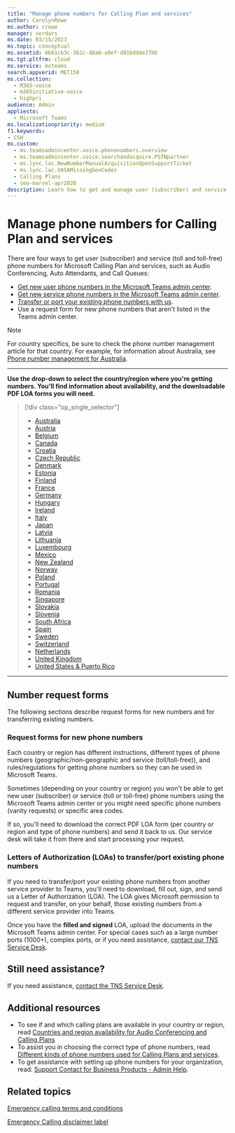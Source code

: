 ```yaml
---
title: "Manage phone numbers for Calling Plan and services"
author: CarolynRowe
ms.author: crowe
manager: serdars
ms.date: 03/15/2023
ms.topic: conceptual
ms.assetid: 6b61cb3c-361c-48a8-a9ef-d81bddde27bb
ms.tgt.pltfrm: cloud
ms.service: msteams
search.appverid: MET150
ms.collection: 
  - M365-voice
  - m365initiative-voice
  - highpri
audience: Admin
appliesto: 
  - Microsoft Teams
ms.localizationpriority: medium
f1.keywords:
- CSH
ms.custom: 
  - ms.teamsadmincenter.voice.phonenumbers.overview
  - ms.teamsadmincenter.voice.searchandacquire.PSTNpartner
  - ms.lync.lac.NewNumberManualAcquisitionOpenSupportTicket
  - ms.lync.lac.VASAMissingGeoCodes
  - Calling Plans
  - seo-marvel-apr2020
description: Learn how to get and manage user (subscriber) and service (toll and toll-free) phone numbers for Microsoft Teams.
---
```


# Manage phone numbers for Calling Plan and services

There are four ways to get user (subscriber) and service (toll and toll-free) phone numbers for Microsoft Calling Plan and services, such as Audio Conferencing, Auto Attendants, and Call Queues:

- [Get new user phone numbers in the Microsoft Teams admin center](getting-phone-numbers-for-your-users.md#get-new-phone-numbers-for-your-users).
- [Get new service phone numbers in the Microsoft Teams admin center](getting-service-phone-numbers.md#get-new-service-numbers).
- [Transfer or port your existing phone numbers with us](phone-number-calling-plans/transfer-phone-numbers-to-teams.md#create-a-port-order-and-transfer-your-phone-numbers-to-teams).
- Use a request form for new phone numbers that aren't listed in the Teams admin center.

> [!NOTE]
> For country specifics, be sure to check the phone number management article for that country. For example, for information about Australia, see [Phone number management for Australia](/microsoftteams/phone-reference/manage-numbers/phone-number-management-for-australia).

***

**Use the drop-down to select the country/region where you're getting numbers. You'll find information about availability, and the downloadable PDF LOA forms you will need.**
> [!div class="op_single_selector"]
>
> - [Australia](/microsoftteams/phone-reference/manage-numbers/phone-number-management-for-australia)
> - [Austria](/microsoftteams/phone-reference/manage-numbers/phone-number-management-for-austria)
> - [Belgium](/microsoftteams/phone-reference/manage-numbers/phone-number-management-for-belgium)
> - [Canada](/microsoftteams/phone-reference/manage-numbers/phone-number-management-for-canada)
> - [Croatia](/microsoftteams/phone-reference/manage-numbers/phone-number-management-for-croatia)
> - [Czech Republic](/microsoftteams/phone-reference/manage-numbers/phone-number-management-for-czech-republic)
> - [Denmark](/microsoftteams/phone-reference/manage-numbers/phone-number-management-for-denmark)
> - [Estonia](/microsoftteams/phone-reference/manage-numbers/phone-number-management-for-estonia)
> - [Finland](/microsoftteams/phone-reference/manage-numbers/phone-number-management-for-finland)
> - [France](/microsoftteams/phone-reference/manage-numbers/phone-number-management-for-france)
> - [Germany](/microsoftteams/phone-reference/manage-numbers/phone-number-management-for-germany)
> - [Hungary](/microsoftteams/phone-reference/manage-numbers/phone-number-management-for-hungary)
> - [Ireland](/microsoftteams/phone-reference/manage-numbers/phone-number-management-for-ireland)
> - [Italy](/microsoftteams/phone-reference/manage-numbers/phone-number-management-for-italy)
> - [Japan](/microsoftteams/phone-reference/manage-numbers/phone-number-management-for-japan)
> - [Latvia](/microsoftteams/phone-reference/manage-numbers/phone-number-management-for-latvia)
> - [Lithuania](/microsoftteams/phone-reference/manage-numbers/phone-number-management-for-lithuania)
> - [Luxembourg](/microsoftteams/phone-reference/manage-numbers/phone-number-management-for-luxembourg)
> - [Mexico](/microsoftteams/phone-reference/manage-numbers/phone-number-management-for-mexico)
> - [New Zealand](/microsoftteams/phone-reference/manage-numbers/phone-number-management-for-new-zealand)
> - [Norway](/microsoftteams/phone-reference/manage-numbers/phone-number-management-for-norway)
> - [Poland](/microsoftteams/phone-reference/manage-numbers/phone-number-management-for-poland)
> - [Portugal](/microsoftteams/phone-reference/manage-numbers/phone-number-management-for-portugal)
> - [Romania](/microsoftteams/phone-reference/manage-numbers/phone-number-management-for-romania)
> - [Singapore](/microsoftteams/phone-reference/manage-numbers/phone-number-management-for-singapore)
> - [Slovakia](/microsoftteams/phone-reference/manage-numbers/phone-number-management-for-slovakia)
> - [Slovenia](/microsoftteams/phone-reference/manage-numbers/phone-number-management-for-slovenia)
> - [South Africa](/microsoftteams/phone-reference/manage-numbers/phone-number-management-for-south-africa)
> - [Spain](/microsoftteams/phone-reference/manage-numbers/phone-number-management-for-spain)
> - [Sweden](/microsoftteams/phone-reference/manage-numbers/phone-number-management-for-sweden)
> - [Switzerland](/microsoftteams/phone-reference/manage-numbers/phone-number-management-for-switzerland)
> - [Netherlands](/microsoftteams/phone-reference/manage-numbers/phone-number-management-for-the-netherlands)
> - [United Kingdom](/microsoftteams/phone-reference/manage-numbers/phone-number-management-for-the-u-k)
> - [United States & Puerto Rico](/microsoftteams/phone-reference/manage-numbers/phone-number-management-for-the-u-s)

***

## Number request forms

The following sections describe request forms for new numbers and for transferring existing numbers.

### Request forms for new phone numbers

Each country or region has different instructions, different types of phone numbers (geographic/non-geographic and service (toll/toll-free)), and rules/regulations for getting phone numbers so they can be used in Microsoft Teams.

Sometimes (depending on your country or region) you won't be able to get new user (subscriber) or service (toll or toll-free) phone numbers using the Microsoft Teams admin center or you might need specific phone numbers (vanity requests) or specific area codes.

If so, you'll need to download the correct PDF LOA form (per country or region and type of phone numbers) and send it back to us. Our service desk will take it from there and start processing your request.

### Letters of Authorization (LOAs) to transfer/port existing phone numbers

If you need to transfer/port your existing phone numbers from another service provider to Teams, you'll need to download, fill out, sign, and send us a Letter of Authorization (LOA). The LOA gives Microsoft permission to request and transfer, on your behalf, those existing numbers from a different service provider into Teams.

Once you have the **filled and signed** LOA, upload the documents in the Microsoft Teams admin center. For special cases such as a large number ports (1000+), complex ports, or if you need assistance, [contact our TNS Service Desk](contact-tns-service-desk.md).

## Still need assistance?

If you need assistance, [contact the TNS Service Desk](contact-tns-service-desk.md).

## Additional resources

- To see if and which calling plans are available in your country or region, read [Countries and region availability for Audio Conferencing and Calling Plans](/microsoftteams/phone-reference/plan-availability/country-and-region-availability-for-audio-conferencing-and-calling-plans)
- To assist you in choosing the correct type of phone numbers, read [Different kinds of phone numbers used for Calling Plans and services](different-kinds-of-phone-numbers-used-for-calling-plans.md).
- To get assistance with setting up phone numbers for your organization, read: [Support Contact for Business Products - Admin Help](/microsoft-365/admin/contact-support-for-business-products?tabs=online).

## Related topics

[Emergency calling terms and conditions](emergency-calling-terms-and-conditions.md)

[Emergency Calling disclaimer label](https://download.microsoft.com/download/a/8/0/a807c43d-2177-4fe0-8732-86b3784ae6e5/emergency-calling-label-(en-us)-(v.1.0).zip)
